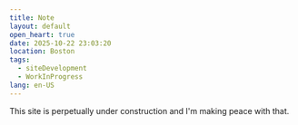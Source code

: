 ```yaml
---
title: Note
layout: default
open_heart: true
date: 2025-10-22 23:03:20
location: Boston
tags: 
  - siteDevelopment
  - WorkInProgress
lang: en-US
---
```


This site is perpetually under construction and I'm making peace with that.
